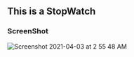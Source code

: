 ## This is a StopWatch

### ScreenShot
![Screenshot 2021-04-03 at 2 55 48 AM](https://user-images.githubusercontent.com/63038880/113455678-e5352480-9428-11eb-8cba-d70e00182cfb.png)

